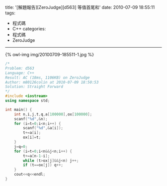 title: '[解題報告][ZeroJudge][d563] 等值首尾和'
date: 2010-07-09 18:55:11
tags:
- 程式碼
- C++
categories:
- 程式碼
- ZeroJudge
---

{% owl-img img/20100709-185511-1.jpg %}

<!-- more -->

``` cpp
/*
Problem: d563
Language: C++
Result: AC (18ms, 1106KB) on ZeroJudge
Author: m80126colin at 2010-07-09 18:50:53
Solution: Straight Forward
*/
#include <iostream>
using namespace std;

int main() {
	int n,i,j,t,q,a[100000],ox[100000];
	scanf("%d",&n);
	for (i=t=0;i<n;i++) {
		scanf("%d",&a[i]);
		t+=a[i];
		ox[i]=t;
	}
	j=q=0;
	for (i=t=0;i<n&&j<n;i++) {
		t+=a[n-1-i];
		while (t>ox[j]&&j<n) j++;
		if (t==ox[j]) q++;
	}
	cout<<q<<endl;
}
```